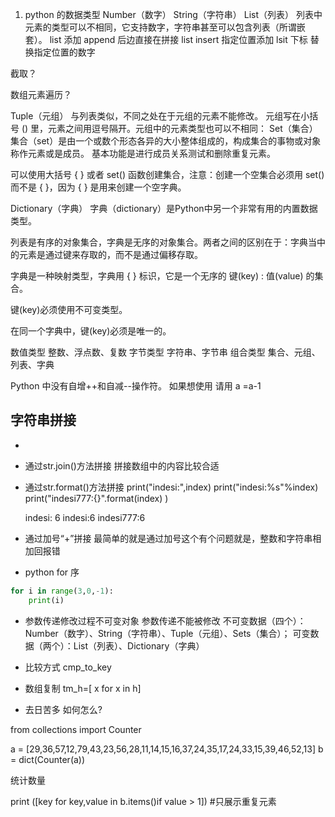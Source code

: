 1. python 的数据类型
Number（数字）
String（字符串）
List（列表）  列表中元素的类型可以不相同，它支持数字，字符串甚至可以包含列表（所谓嵌套）。
list 添加 append 后边直接在拼接
list insert 指定位置添加
lsit 下标 替换指定位置的数字

截取？

数组元素遍历？


Tuple（元组） 与列表类似，不同之处在于元组的元素不能修改。  元组写在小括号 () 里，元素之间用逗号隔开。元组中的元素类型也可以不相同：
Set（集合）
集合（set）是由一个或数个形态各异的大小整体组成的，构成集合的事物或对象称作元素或是成员。
基本功能是进行成员关系测试和删除重复元素。

可以使用大括号 { } 或者 set() 函数创建集合，注意：创建一个空集合必须用 set() 而不是 { }，因为 { } 是用来创建一个空字典。
 
Dictionary（字典）
字典（dictionary）是Python中另一个非常有用的内置数据类型。

列表是有序的对象集合，字典是无序的对象集合。两者之间的区别在于：字典当中的元素是通过键来存取的，而不是通过偏移存取。

字典是一种映射类型，字典用 { } 标识，它是一个无序的 键(key) : 值(value) 的集合。

键(key)必须使用不可变类型。

在同一个字典中，键(key)必须是唯一的。   

数值类型	整数、浮点数、复数
字节类型	字符串、字节串
组合类型	集合、元组、列表、字典


Python 中没有自增++和自减--操作符。 如果想使用 请用 a =a-1
## 字符串拼接
- 
-  通过str.join()方法拼接 拼接数组中的内容比较合适
- 通过str.format()方法拼接 
    print("indesi:",index)
    print("indesi:%s"%index)
    print("indesi777:{}".format(index) )
    
    indesi: 6
    indesi:6
    indesi777:6

- 通过加号“+”拼接 最简单的就是通过加号这个有个问题就是，整数和字符串相加回报错
- python for 序 
```python
for i in range(3,0,-1):
    print(i)
```
- 参数传递修改过程不可变对象 参数传递不能被修改
不可变数据（四个）：Number（数字）、String（字符串）、Tuple（元组）、Sets（集合）；
可变数据（两个）：List（列表）、Dictionary（字典）
- 比较方式 cmp_to_key

- 数组复制
tm_h=[ x for x in h]
- 去日苦多 如何怎么?

from collections import Counter

a = [29,36,57,12,79,43,23,56,28,11,14,15,16,37,24,35,17,24,33,15,39,46,52,13]
b = dict(Counter(a))

统计数量

print ([key for key,value in b.items()if value > 1]) #只展示重复元素